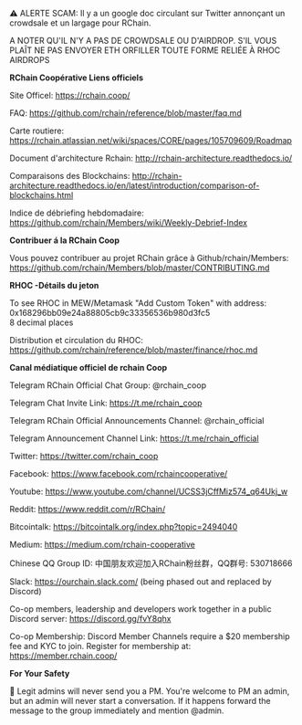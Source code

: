 :warning: ALERTE SCAM: Il y a un google doc circulant sur Twitter annonçant un crowdsale et un largage pour RChain.

A NOTER QU'IL N'Y A PAS DE CROWDSALE OU D'AIRDROP. S'IL VOUS PLAÎT NE PAS ENVOYER ETH ORFILLER TOUTE FORME RELIÉE À RHOC AIRDROPS

**RChain Coopérative Liens officiels**

Site Officel: https://rchain.coop/

FAQ: https://github.com/rchain/reference/blob/master/faq.md

Carte routiere: https://rchain.atlassian.net/wiki/spaces/CORE/pages/105709609/Roadmap

Document d'architecture Rchain: http://rchain-architecture.readthedocs.io/

Comparaisons des Blockchains: http://rchain-architecture.readthedocs.io/en/latest/introduction/comparison-of-blockchains.html


Indice de débriefing hebdomadaire: https://github.com/rchain/Members/wiki/Weekly-Debrief-Index

**Contribuer á la RChain Coop**

Vous pouvez contribuer au projet RChain grâce à Github/rchain/Members: https://github.com/rchain/Members/blob/master/CONTRIBUTING.md

**RHOC -Détails du jeton**

To see RHOC in MEW/Metamask "Add Custom Token" with address:  \
0x168296bb09e24a88805cb9c33356536b980d3fc5  \
8 decimal places

Distribution et circulation du RHOC: https://github.com/rchain/reference/blob/master/finance/rhoc.md

**Canal médiatique officiel de rchain Coop**

Telegram RChain Official Chat Group: @rchain_coop

Telegram Chat Invite Link: https://t.me/rchain_coop

Telegram RChain Official Announcements Channel: @rchain_official

Telegram Announcement Channel Link: https://t.me/rchain_official

Twitter: https://twitter.com/rchain_coop

Facebook: https://www.facebook.com/rchaincooperative/

Youtube: https://www.youtube.com/channel/UCSS3jCffMiz574_q64Ukj_w

Reddit: https://www.reddit.com/r/RChain/

Bitcointalk: https://bitcointalk.org/index.php?topic=2494040

Medium: https://medium.com/rchain-cooperative

Chinese QQ Group ID: 中国朋友欢迎加入RChain粉丝群，QQ群号: 530718666

Slack: https://ourchain.slack.com/ (being phased out and replaced by Discord)

Co-op members, leadership and developers work together in a public Discord server: https://discord.gg/fvY8qhx

Co-op Membership: Discord Member Channels require a $20 membership fee and KYC to join. Register for membership at: https://member.rchain.coop/

**For Your Safety**

:no_entry_sign: Legit admins will never send you a PM. You're welcome to PM an admin, but an admin will never start a conversation. If it happens forward the message to the group immediately and mention @admin.
